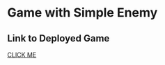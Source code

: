 # Game with Simple Enemy

## Link to Deployed Game

[CLICK ME](https://thedanishmexican.github.io/game_with_simple_enemy/)
